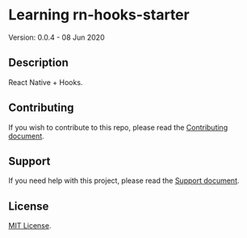 # Learning rn-hooks-starter

Version: 0.0.4 - 08 Jun 2020

## Description

React Native + Hooks.

## Contributing

If you wish to contribute to this repo, please read the [Contributing document](.github/CONTRIBUTING.md).

## Support

If you need help with this project, please read the [Support document](.github/SUPPORT.md).

## License

[MIT License](LICENSE).

